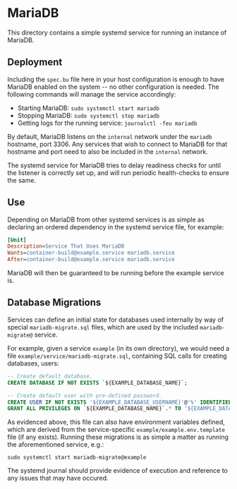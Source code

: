 # MariaDB

This directory contains a simple systemd service for running an instance of MariaDB.

## Deployment

Including the `spec.bu` file here in your host configuration is enough to have MariaDB enabled on the
system -- no other configuration is needed. The following commands will manage the service
accordingly:

  - Starting MariaDB: `sudo systemctl start mariadb`
  - Stopping MariaDB: `sudo systemctl stop mariadb`
  - Getting logs for the running service: `journalctl -feu mariadb`

By default, MariaDB listens on the `internal` network under the `mariadb` hostname, port 3306. Any
services that wish to connect to MariaDB for that hostname and port need to also be included in the
`internal` network.

The systemd service for MariaDB tries to delay readiness checks for until the listener is correctly
set up, and will run periodic health-checks to ensure the same.

## Use

Depending on MariaDB from other systemd services is as simple as declaring an ordered dependency in
the systemd service file, for example:

```ini
[Unit]
Description=Service That Uses MariaDB
Wants=container-build@example.service mariadb.service
After=container-build@example.service mariadb.service
```

MariaDB will then be guaranteed to be running before the example service is.

## Database Migrations

Services can define an initial state for databases used internally by way of special
`mariadb-migrate.sql` files, which are used by the included `mariadb-migrate@` service. 

For example, given a service `example` (in its own directory), we would need a file
`example/service/mariadb-migrate.sql`, containing SQL calls for creating databases, users:

```sql
-- Create default database.
CREATE DATABASE IF NOT EXISTS `${EXAMPLE_DATABASE_NAME}`;

-- Create default user with pre-defined password.
CREATE USER IF NOT EXISTS '${EXAMPLE_DATABASE_USERNAME}'@'%' IDENTIFIED BY '${EXAMPLE_DATABASE_PASSWORD}';
GRANT ALL PRIVILEGES ON `${EXAMPLE_DATABASE_NAME}`.* TO '${EXAMPLE_DATABASE_USERNAME}'@'%';
```

As evidenced above, this file can also have environment variables defined, which are derived from the
service-specific `example/example.env.template` file (if any exists). Running these migrations is as
simple a matter as running the aforementioned service, e.g.:

```
sudo systemctl start mariadb-migrate@example
```

The systemd journal should provide evidence of execution and reference to any issues that may have occured.
